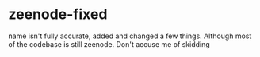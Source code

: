 # zeenode-fixed
name isn't fully accurate, added and changed a few things. Although most of the codebase is still zeenode. Don't accuse me of skidding
